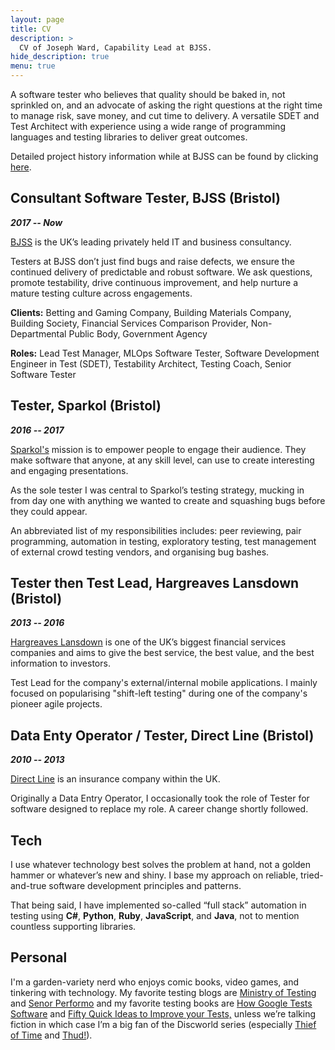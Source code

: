 ```yaml
---
layout: page
title: CV
description: >
  CV of Joseph Ward, Capability Lead at BJSS. 
hide_description: true
menu: true
---
```


A software tester who believes that quality should be baked in, not sprinkled on, and an advocate of asking the right questions at the right time to manage risk, save money, and cut time to delivery. A versatile SDET and Test Architect with experience using a wide range of programming languages and testing libraries to deliver great outcomes.

Detailed project history information while at BJSS can be found by clicking [here](https://josephward.tech/projects/).

## Consultant Software Tester, BJSS (Bristol)

***2017 -- Now***

[BJSS](https://bjss.com/) is the UK’s leading privately held IT and business consultancy.

Testers at BJSS don’t just find bugs and raise defects, we ensure the continued delivery of predictable and robust software. We ask questions, promote testability, drive continuous improvement, and help nurture a mature testing culture across engagements.

**Clients:** Betting and Gaming Company, Building Materials Company, Building Society, Financial Services Comparison Provider, Non-Departmental Public Body, Government Agency

**Roles:** Lead Test Manager, MLOps Software Tester, Software Development Engineer in Test (SDET), Testability Architect, Testing Coach, Senior Software Tester


## Tester, Sparkol (Bristol)

***2016 -- 2017***

[Sparkol's](https://sparkol.com/) mission is to empower people to engage their audience. They make software that anyone, at any skill level, can use to create interesting and engaging presentations.

As the sole tester I was central to Sparkol’s testing strategy, mucking in from day one with anything we wanted to create and squashing bugs before they could appear.

An abbreviated list of my responsibilities includes: peer reviewing, pair programming, automation in testing, exploratory testing, test management of external crowd testing vendors, and organising bug bashes.


## Tester then Test Lead, Hargreaves Lansdown (Bristol)

***2013 -- 2016***

[Hargreaves Lansdown](https://hl.co.uk/) is one of the UK’s biggest financial services companies and aims to give the best service, the best value, and the best information to investors.

Test Lead for the company's external/internal mobile applications. I mainly focused on popularising "shift-left testing" during one of the company's pioneer agile projects.

## Data Enty Operator / Tester, Direct Line (Bristol)

***2010 -- 2013***

[Direct Line](https://www.directline.com/) is an insurance company within the UK.

Originally a Data Entry Operator, I occasionally took the role of Tester for software designed to replace my role. A career change shortly followed.

## Tech

I use whatever technology best solves the problem at hand, not a golden hammer or whatever’s new and shiny. I base my approach on reliable, tried-and-true software development principles and patterns.

That being said, I have implemented so-called “full stack” automation in testing using **C#**, **Python**, **Ruby**, **JavaScript**, and **Java**, not to mention countless supporting libraries.

## Personal

I'm a garden-variety nerd who enjoys comic books, video games, and tinkering with technology. My favorite testing blogs are [Ministry of Testing](https://www.ministryoftesting.com/) and [Senor Performo](https://www.srperf.com/) and my favorite testing books are [How Google Tests Software](https://www.amazon.co.uk/Google-Tests-Software-James-Whittaker/dp/0321803027) and [Fifty Quick Ideas to Improve your Tests,](https://www.amazon.co.uk/Fifty-Quick-Ideas-Improve-Tests/dp/0993088112/) unless we’re talking fiction in which case I’m a big fan of the Discworld series (especially [Thief of Time](https://www.amazon.co.uk/Thief-Time-Discworld-Novel-Novels/dp/0552167649/) and [Thud!](https://www.amazon.co.uk/Thud-Discworld-Novel-34-Novels/dp/055216769X/)).
